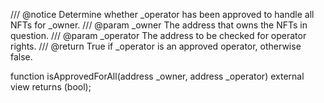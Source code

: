 /// @notice Determine whether _operator has been approved to handle all NFTs for _owner.
/// @param _owner The address that owns the NFTs in question.
/// @param _operator The address to be checked for operator rights.
/// @return True if _operator is an approved operator, otherwise false.

function isApprovedForAll(address _owner, address _operator) external view returns (bool);